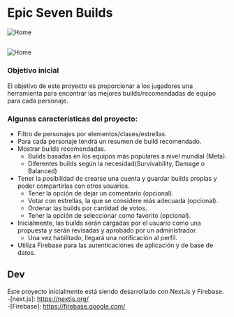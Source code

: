 # Epic Seven Builds

![Home](https://github.com/GianGougeon/Epic7Builds/blob/main/Screenshots/home.png?raw=true) 
## 
![Home](https://github.com/GianGougeon/Epic7Builds/blob/main/Screenshots/heros.png?raw=true)

### Objetivo inicial

El objetivo de este proyecto es proporcionar a los jugadores una herramienta para encontrar las mejores builds/recomendadas de equipo para cada personaje.


### Algunas características del proyecto:

- Filtro de personajes por elementos/clases/estrellas.
- Para cada personaje tendrá un resumen de build recomendado.
- Mostrar builds recomendadas.
  * Builds basadas en los equipos más populares a nivel mundial (Meta).
  * Diferentes builds según la necesidad(Survivability, Damage o Balanced)
- Tener la posibilidad de crearse una cuenta y guardar builds propias y poder compartirlas con otros usuarios.
    * Tener la opción de dejar un comentario (opcional).
    * Votar con estrellas, la que se considere más adecuada (opcional). 
    * Ordenar las builds por cantidad de votos.
    * Tener la opción de seleccionar como favorito (opcional).
- Inicialmente, las builds serán cargadas por el usuario como una propuesta y serán revisadas y aprobado por un administrador.
    * Una vez habilitado, llegará una notificación al perfil.
- Utiliza Firebase para las autenticaciones de aplicación y de base de datos.

## Dev

Este proyecto inicialmente está siendo desarrollado con NextJs y Firebase. <br/>
-[next.js]: https://nextjs.org/ <br/>
-[Firebase]: https://firebase.google.com/